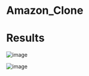 # Amazon_Clone
 

# Results

![image](https://github.com/bhumikasutar05/Amazon_Clone/assets/141392269/6c63d4f0-debd-439d-b93c-f673ad0ccc6e)


![image](https://github.com/bhumikasutar05/Amazon_Clone/assets/141392269/2f4783ad-ff20-4f96-865d-69a5a2e3f9be)

